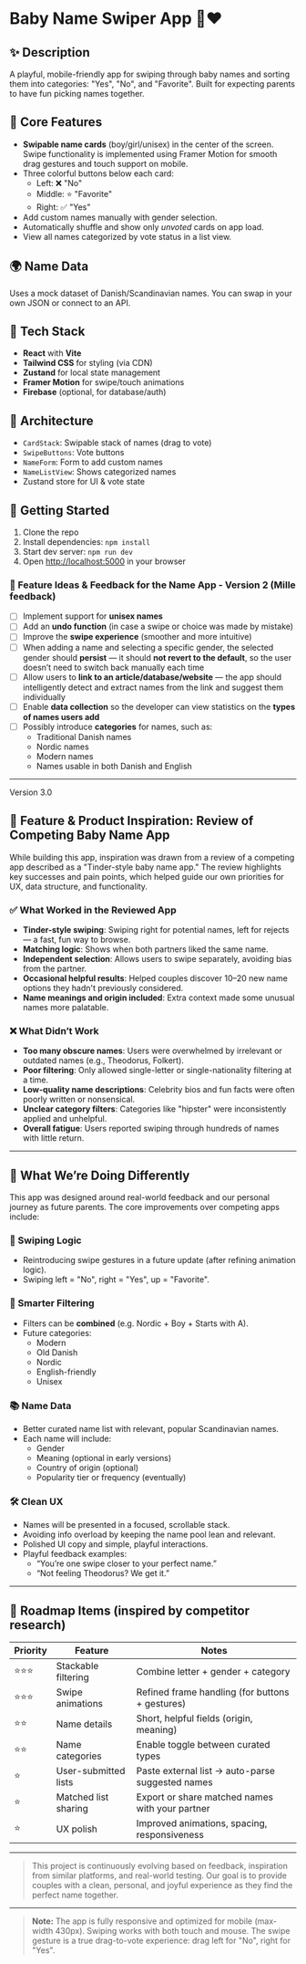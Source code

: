 # Baby Name Swiper App 👶❤️

## ✨ Description
A playful, mobile-friendly app for swiping through baby names and sorting them into categories: "Yes", "No", and "Favorite". Built for expecting parents to have fun picking names together.

## 🧠 Core Features
- **Swipable name cards** (boy/girl/unisex) in the center of the screen. Swipe functionality is implemented using Framer Motion for smooth drag gestures and touch support on mobile.
- Three colorful buttons below each card:
  - Left: ❌ "No"
  - Middle: ⭐ "Favorite"
  - Right: ✅ "Yes"
- Add custom names manually with gender selection.
- Automatically shuffle and show only *unvoted* cards on app load.
- View all names categorized by vote status in a list view.

## 🌍 Name Data
Uses a mock dataset of Danish/Scandinavian names. You can swap in your own JSON or connect to an API.

## 🧰 Tech Stack
- **React** with **Vite**
- **Tailwind CSS** for styling (via CDN)
- **Zustand** for local state management
- **Framer Motion** for swipe/touch animations
- **Firebase** (optional, for database/auth)

## 🧩 Architecture
- `CardStack`: Swipable stack of names (drag to vote)
- `SwipeButtons`: Vote buttons
- `NameForm`: Form to add custom names
- `NameListView`: Shows categorized names
- Zustand store for UI & vote state

## 🚀 Getting Started
1. Clone the repo
2. Install dependencies: `npm install`
3. Start dev server: `npm run dev`
4. Open [http://localhost:5000](http://localhost:5000) in your browser


### 📌 Feature Ideas & Feedback for the Name App - Version 2 (Mille feedback)

- [ ] Implement support for **unisex names**
- [ ] Add an **undo function** (in case a swipe or choice was made by mistake)
- [ ] Improve the **swipe experience** (smoother and more intuitive)
- [ ] When adding a name and selecting a specific gender, the selected gender should **persist** — it should **not revert to the default**, so the user doesn’t need to switch back manually each time
- [ ] Allow users to **link to an article/database/website** — the app should intelligently detect and extract names from the link and suggest them individually
- [ ] Enable **data collection** so the developer can view statistics on the **types of names users add**
- [ ] Possibly introduce **categories** for names, such as:
  - Traditional Danish names
  - Nordic names
  - Modern names
  - Names usable in both Danish and English

----------- 

Version 3.0

## 📱 Feature & Product Inspiration: Review of Competing Baby Name App

While building this app, inspiration was drawn from a review of a competing app described as a "Tinder-style baby name app." The review highlights key successes and pain points, which helped guide our own priorities for UX, data structure, and functionality.

### ✅ What Worked in the Reviewed App
- **Tinder-style swiping**: Swiping right for potential names, left for rejects — a fast, fun way to browse.
- **Matching logic**: Shows when both partners liked the same name.
- **Independent selection**: Allows users to swipe separately, avoiding bias from the partner.
- **Occasional helpful results**: Helped couples discover 10–20 new name options they hadn't previously considered.
- **Name meanings and origin included**: Extra context made some unusual names more palatable.

### ❌ What Didn’t Work
- **Too many obscure names**: Users were overwhelmed by irrelevant or outdated names (e.g., Theodorus, Folkert).
- **Poor filtering**: Only allowed single-letter or single-nationality filtering at a time.
- **Low-quality name descriptions**: Celebrity bios and fun facts were often poorly written or nonsensical.
- **Unclear category filters**: Categories like "hipster" were inconsistently applied and unhelpful.
- **Overall fatigue**: Users reported swiping through hundreds of names with little return.

---

## 🧠 What We’re Doing Differently

This app was designed around real-world feedback and our personal journey as future parents. The core improvements over competing apps include:

### 🔄 Swiping Logic
- Reintroducing swipe gestures in a future update (after refining animation logic).
- Swiping left = "No", right = "Yes", up = "Favorite".

### 🧩 Smarter Filtering
- Filters can be **combined** (e.g. Nordic + Boy + Starts with A).
- Future categories: 
  - Modern
  - Old Danish
  - Nordic
  - English-friendly
  - Unisex

### 📚 Name Data
- Better curated name list with relevant, popular Scandinavian names.
- Each name will include:
  - Gender
  - Meaning (optional in early versions)
  - Country of origin (optional)
  - Popularity tier or frequency (eventually)

### 🛠️ Clean UX
- Names will be presented in a focused, scrollable stack.
- Avoiding info overload by keeping the name pool lean and relevant.
- Polished UI copy and simple, playful interactions.
- Playful feedback examples:
  - “You’re one swipe closer to your perfect name.”
  - “Not feeling Theodorus? We get it.”

---

## 🔮 Roadmap Items (inspired by competitor research)

| Priority | Feature | Notes |
|---------|---------|-------|
| ⭐️⭐️⭐️ | Stackable filtering | Combine letter + gender + category |
| ⭐️⭐️⭐️ | Swipe animations | Refined frame handling (for buttons + gestures) |
| ⭐️⭐️ | Name details | Short, helpful fields (origin, meaning) |
| ⭐️⭐️ | Name categories | Enable toggle between curated types |
| ⭐️ | User-submitted lists | Paste external list → auto-parse suggested names |
| ⭐️ | Matched list sharing | Export or share matched names with your partner |
| ⭐️ | UX polish | Improved animations, spacing, responsiveness |

---

> This project is continuously evolving based on feedback, inspiration from similar platforms, and real-world testing. Our goal is to provide couples with a clean, personal, and joyful experience as they find the perfect name together.
---

> **Note:** The app is fully responsive and optimized for mobile (max-width 430px). Swiping works with both touch and mouse. The swipe gesture is a true drag-to-vote experience: drag left for "No", right for "Yes".

